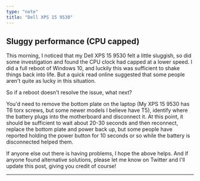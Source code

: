```yaml
---
type: "note"
title: "Dell XPS 15 9530"
---
```


## Sluggy performance (CPU capped)

This morning, I noticed that my Dell XPS 15 9530 felt a little sluggish, so did some investigation and found the CPU clock had capped at a lower speed. I did a full reboot of Windows 10, and luckily this was sufficient to shake things back into life. But a quick read online suggested that some people aren't quite as lucky in this situation.

So if a reboot doesn't resolve the issue, what next?

You'd need to remove the bottom plate on the laptop (My XPS 15 9530 has T6 torx screws, but some newer models I believe have T5), identify where the battery plugs into the motherboard and disconnect it. At this point, it should be sufficient to wait about 20-30 seconds and then reconnect, replace the bottom plate and power back up, but some people have reported holding the power button for 10 seconds or so while the battery is disconnected helped them.

If anyone else out there is having problems, I hope the above helps. And if anyone found alternative solutions, please let me know on Twitter and I'll update this post, giving you credit of course!

-----
